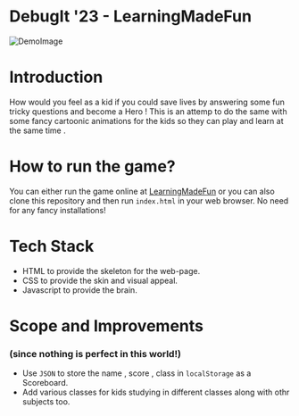 # DebugIt '23 - LearningMadeFun
![DemoImage](https://user-images.githubusercontent.com/129226126/232347478-788f29ae-c1c2-49f3-bbde-dad2d280cd63.png)

# Introduction
How would you feel as a kid if you could save lives by answering some fun tricky questions and become a Hero ! This is an attemp to do the same with some fancy cartoonic animations for the kids so they can play and learn at the same time .

# How to run the game?
You can either run the game online at [LearningMadeFun](sumitdutta007.github.io/DebugIt/) or you can also clone this repository and then run `index.html` in your web browser. No need for any fancy installations!

# Tech Stack
* HTML to provide the skeleton for the web-page.
* CSS to provide the skin and visual appeal.
* Javascript to provide the brain.

<h1>Scope and Improvements</h1> <h3>(since nothing is perfect in this world!)</h3>

* Use `JSON` to store the name , score , class in `localStorage` as a Scoreboard.
* Add various classes for kids studying in different classes along with othr subjects too.
